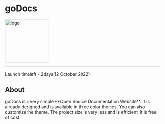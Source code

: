 <h1>goDocs</h1>
<img src="https://user-images.githubusercontent.com/76860203/194856445-d749cefc-c014-4919-941c-e335c8b0a4b5.png" alt="logo" height="140px"/>
<hr>
Launch timeleft - 2days(12 October 2022)
<br>
<h2>About</h2>
<p>
goDocs is a very simple **Open Source Documentation Website**. It is already designed and is available in three color themes. You can also customize the theme. The project size is very less and is efficient. It is free of cost.
</p>
